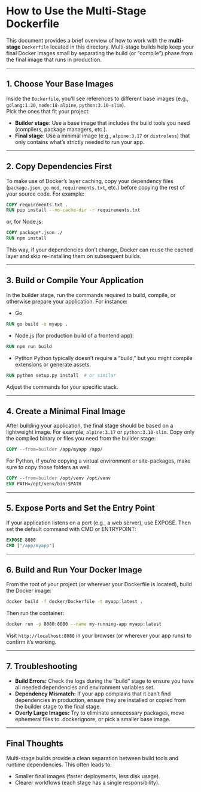 # How to Use the Multi-Stage Dockerfile

This document provides a brief overview of how to work with the **multi-stage** `Dockerfile` located in this directory. Multi-stage builds help keep your final Docker images small by separating the build (or “compile”) phase from the final image that runs in production.

---

## 1. Choose Your Base Images

Inside the `Dockerfile`, you’ll see references to different base images (e.g., `golang:1.20`, `node:18-alpine`, `python:3.10-slim`).  
Pick the ones that fit your project:
- **Builder stage**: Use a base image that includes the build tools you need (compilers, package managers, etc.).  
- **Final stage**: Use a minimal image (e.g., `alpine:3.17` or `distroless`) that only contains what’s strictly needed to run your app.

---

## 2. Copy Dependencies First

To make use of Docker’s layer caching, copy your dependency files (`package.json`, `go.mod`, `requirements.txt`, etc.) before copying the rest of your source code. For example:

```dockerfile
COPY requirements.txt .
RUN pip install --no-cache-dir -r requirements.txt
```

or, for Node.js:

```dockerfile
COPY package*.json ./
RUN npm install
```

This way, if your dependencies don’t change, Docker can reuse the cached layer and skip re-installing them on subsequent builds.

---

## 3. Build or Compile Your Application

In the builder stage, run the commands required to build, compile, or otherwise prepare your application. For instance:

- Go
```dockerfile
RUN go build -o myapp .
```

- Node.js (for production build of a frontend app):
```dockerfile
RUN npm run build
```

- Python
Python typically doesn’t require a “build,” but you might compile extensions or generate assets.
```dockerfile
RUN python setup.py install  # or similar
```

Adjust the commands for your specific stack.

---

## 4. Create a Minimal Final Image

After building your application, the final stage should be based on a lightweight image. For example, `alpine:3.17` or `python:3.10-slim`.
Copy only the compiled binary or files you need from the builder stage:

```dockerfile
COPY --from=builder /app/myapp /app/
```

For Python, if you’re copying a virtual environment or site-packages, make sure to copy those folders as well:

```dockerfile
COPY --from=builder /opt/venv /opt/venv
ENV PATH=/opt/venv/bin:$PATH
```

---

## 5. Expose Ports and Set the Entry Point

If your application listens on a port (e.g., a web server), use EXPOSE. Then set the default command with CMD or ENTRYPOINT:

```dockerfile
EXPOSE 8080
CMD ["/app/myapp"]
```

---

## 6. Build and Run Your Docker Image

From the root of your project (or wherever your Dockerfile is located), build the Docker image:

```bash
docker build -f docker/Dockerfile -t myapp:latest .
```

Then run the container:

```bash
docker run -p 8080:8080 --name my-running-app myapp:latest
```

Visit `http://localhost:8080` in your browser (or wherever your app runs) to confirm it’s working.

---

## 7. Troubleshooting

- **Build Errors:** Check the logs during the “build” stage to ensure you have all needed dependencies and environment variables set.
- **Dependency Mismatch:** If your app complains that it can’t find dependencies in production, ensure they are installed or copied from the builder stage to the final stage.
- **Overly Large Images:** Try to eliminate unnecessary packages, move ephemeral files to .dockerignore, or pick a smaller base image.

---

## Final Thoughts

Multi-stage builds provide a clean separation between build tools and runtime dependencies. This often leads to:
- Smaller final images (faster deployments, less disk usage).
- Clearer workflows (each stage has a single responsibility).
